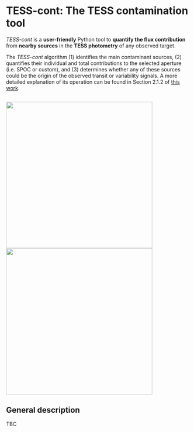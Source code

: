 # TESS-cont: The TESS contamination tool

*TESS-cont* is a **user-friendly** Python tool to **quantify the flux contribution** from **nearby sources** in the **TESS photometry** of any observed target. 

The *TESS-cont* algorithm (1) identifies the main contaminant sources, (2) quantifies their individual and total contributions to the selected aperture (i.e. SPOC or custom), and (3) determines whether any of these sources could be the origin of the observed transit or variability signals. A more detailed explanation of its operation can be found in Section 2.1.2 of [this work]().

## 

<img src="https://github.com/castro-gzlz/tess-cont/assets/132309889/deec5f78-e7e4-44c0-8246-2730b2350b8e" width="400">
<img src="https://github.com/castro-gzlz/tess-cont/assets/132309889/67f3f0c9-063a-41e8-a2c3-0304760760b4" width="400">


## General description

TBC
